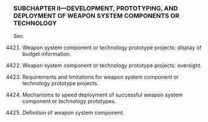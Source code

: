 ### SUBCHAPTER II—DEVELOPMENT, PROTOTYPING, AND DEPLOYMENT OF WEAPON SYSTEM COMPONENTS OR TECHNOLOGY ###

Sec.

4421. Weapon system component or technology prototype projects: display of budget information.

4422. Weapon system component or technology prototype projects: oversight.

4423. Requirements and limitations for weapon system component or technology prototype projects.

4424. Mechanisms to speed deployment of successful weapon system component or technology prototypes.

4425. Definition of weapon system component.